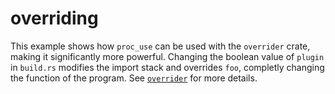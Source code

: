 # overriding
This example shows how `proc_use` can be used with the `overrider` crate, making it
significantly more powerful. Changing the boolean value of `plugin` in `build.rs`
modifies the import stack and overrides `foo`, completly changing the function of the
program. See [`overrider`](https://github.com/Shizcow/overrider-rs) for more details.
